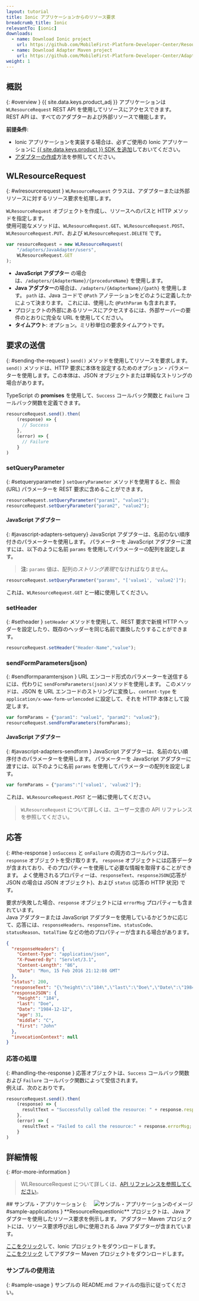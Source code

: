 ```yaml
---
layout: tutorial
title: Ionic アプリケーションからのリソース要求
breadcrumb_title: Ionic
relevantTo: [ionic]
downloads:
  - name: Download Ionic project
    url: https://github.com/MobileFirst-Platform-Developer-Center/ResourceRequestIonic
  - name: Download Adapter Maven project
    url: https://github.com/MobileFirst-Platform-Developer-Center/Adapters/tree/release80
weight: 1
---
```

<!-- NLS_CHARSET=UTF-8 -->
## 概説
{: #overview }
{{ site.data.keys.product_adj }} アプリケーションは `WLResourceRequest` REST API を使用してリソースにアクセスできます。  
REST API は、すべてのアダプターおよび外部リソースで機能します。

**前提条件**:

- Ionic アプリケーションを実装する場合は、必ずご使用の Ionic アプリケーションに [{{ site.data.keys.product }} SDK を追加](../../../application-development/sdk/ionic)しておいてください。
- [アダプターの作成](../../../adapters/creating-adapters/)方法を参照してください。

## WLResourceRequest
{: #wlresourcerequest }
`WLResourceRequest` クラスは、アダプターまたは外部リソースに対するリソース要求を処理します。

`WLResourceRequest` オブジェクトを作成し、リソースへのパスと HTTP メソッドを指定します。  
使用可能なメソッドは、`WLResourceRequest.GET`、`WLResourceRequest.POST`、`WLResourceRequest.PUT`、および `WLResourceRequest.DELETE` です。

```javascript
var resourceRequest = new WLResourceRequest(
    "/adapters/JavaAdapter/users",
    WLResourceRequest.GET
);
```

* **JavaScript アダプター** の場合は、`/adapters/{AdapterName}/{procedureName}` を使用します。
* **Java アダプター**の場合は、`/adapters/{AdapterName}/{path}` を使用します。 `path` は、Java コードで `@Path` アノテーションをどのように定義したかによって決まります。 これには、使用した `@PathParam` も含まれます。
* プロジェクトの外部にあるリソースにアクセスするには、外部サーバーの要件のとおりに完全な URL を使用してください。
* **タイムアウト**: オプション。ミリ秒単位の要求タイムアウトです。

## 要求の送信
{: #sending-the-request }
`send()` メソッドを使用してリソースを要求します。  
`send()` メソッドは、HTTP 要求に本体を設定するためのオプション・パラメーターを使用します。この本体は、JSON オブジェクトまたは単純なストリングの場合があります。

TypeScript の **promises** を使用して、`Success` コールバック関数と `Failure` コールバック関数を定義できます。

```js
resourceRequest.send().then(
    (response) => {
      // Success
    },
    (error) => {
      // Failure
    }
)
```

### setQueryParameter
{: #setqueryparameter }
`setQueryParameter` メソッドを使用すると、照会 (URL) パラメーターを REST 要求に含めることができます。

```js
resourceRequest.setQueryParameter("param1", "value1");
resourceRequest.setQueryParameter("param2", "value2");
```

#### JavaScript アダプター
{: #javascript-adapters-setquery}
JavaScript アダプターは、名前のない順序付きのパラメーターを使用します。 パラメーターを JavaScript アダプターに渡すには、以下のように名前 `params` を使用してパラメーターの配列を設定します。

> **注:** `params` 値は、配列の*ストリング表現*でなければなりません。

```js
resourceRequest.setQueryParameter("params", "['value1', 'value2']");
```

これは、`WLResourceRequest.GET` と一緒に使用してください。

### setHeader
{: #setheader }
`setHeader` メソッドを使用して、REST 要求で新規 HTTP ヘッダーを設定したり、既存のヘッダーを同じ名前で置換したりすることができます。

```js
resourceRequest.setHeader("Header-Name","value");
```

### sendFormParameters(json)
{: #sendformparamtersjson }
URL エンコード形式のパラメーターを送信するには、代わりに `sendFormParameters(json)`メソッドを使用します。 このメソッドは、JSON を URL エンコードのストリングに変換し、`content-type` を `application/x-www-form-urlencoded` に設定して、それを HTTP 本体として設定します。

```js
var formParams = {"param1": "value1", "param2": "value2"};
resourceRequest.sendFormParameters(formParams);
```

#### JavaScript アダプター
{: #javascript-adapters-sendform }
JavaScript アダプターは、名前のない順序付きのパラメーターを使用します。 パラメーターを JavaScript アダプターに渡すには、以下のように名前 `params` を使用してパラメーターの配列を設定します。

```js
var formParams = {"params":"['value1', 'value2']"};
```

これは、`WLResourceRequest.POST` と一緒に使用してください。


> `WLResourceRequest` について詳しくは、ユーザー文書の API リファレンスを参照してください。

## 応答
{: #the-response }
`onSuccess` と `onFailure` の両方のコールバックは、`response` オブジェクトを受け取ります。 `response` オブジェクトには応答データが含まれており、そのプロパティーを使用して必要な情報を取得することができます。 よく使用されるプロパティーは、`responseText`、`responseJSON`(応答が JSON の場合は JSON オブジェクト)、および `status` (応答の HTTP 状況) です。

要求が失敗した場合、`response` オブジェクトには `errorMsg` プロパティーも含まれています。  
Java アダプターまたは JavaScript アダプターを使用しているかどうかに応じて、応答には、`responseHeaders`、`responseTime`、`statusCode`、`statusReason`、`totalTime` などの他のプロパティーが含まれる場合があります。

```json
{
  "responseHeaders": {
    "Content-Type": "application/json",
    "X-Powered-By": "Servlet/3.1",
    "Content-Length": "86",
    "Date": "Mon, 15 Feb 2016 21:12:08 GMT"
  },
  "status": 200,
  "responseText": "{\"height\":\"184\",\"last\":\"Doe\",\"Date\":\"1984-12-12\",\"age\":31,\"middle\":\"C\",\"first\":\"John\"}",
  "responseJSON": {
    "height": "184",
    "last": "Doe",
    "Date": "1984-12-12",
    "age": 31,
    "middle": "C",
    "first": "John"
  },
  "invocationContext": null
}
```

### 応答の処理
{: #handling-the-response }
応答オブジェクトは、`Success` コールバック関数および `Failure` コールバック関数によって受信されます。  
例えば、次のとおりです。

```js
resourceRequest.send().then(
    (response) => {
      resultText = "Successfully called the resource: " + response.responseText;
    },
    (error) => {
      resultText = "Failed to call the resource:" + response.errorMsg;
    }
)
```

## 詳細情報
{: #for-more-information }
> WLResourceRequest について詳しくは、[API リファレンスを参照してください](../../../api/client-side-api/javascript/client/)。

<img alt="サンプル・アプリケーションのイメージ" src="resource-request-success-cordova.png" style="float:right"/>
## サンプル・アプリケーション
{: #sample-applications }
**ResourceRequestIonic** プロジェクトは、Java アダプターを使用したリソース要求を例示します。  
アダプター Maven プロジェクトには、リソース要求呼び出し中に使用される Java アダプターが含まれています。

[ここをクリック](https://github.com/MobileFirst-Platform-Developer-Center/ResourceRequestIonic/)して、Ionic プロジェクトをダウンロードします。  
[ここをクリック](https://github.com/MobileFirst-Platform-Developer-Center/Adapters/tree/release80) してアダプター Maven プロジェクトをダウンロードします。

### サンプルの使用法
{: #sample-usage }
サンプルの README.md ファイルの指示に従ってください。
